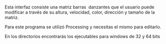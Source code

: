 Esta interfaz consiste una matriz barras  danzantes que el usuario puede modificar a través de su altura, velocidad, color, dirección y tamaño de la matriz.  

Para este programa se utilizó Processing y necesitas el mismo para editarlo.

En los directorios encontrarás los ejecutables para windows de 32 y 64 bits